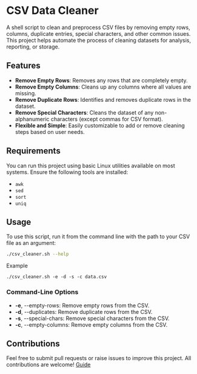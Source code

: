 # CSV Data Cleaner

A shell script to clean and preprocess CSV files by removing empty rows, columns, duplicate entries, special characters, and other common issues. This project helps automate the process of cleaning datasets for analysis, reporting, or storage.

## Features

- **Remove Empty Rows**: Removes any rows that are completely empty.
- **Remove Empty Columns**: Cleans up any columns where all values are missing.
- **Remove Duplicate Rows**: Identifies and removes duplicate rows in the dataset.
- **Remove Special Characters**: Cleans the dataset of any non-alphanumeric characters (except commas for CSV format).
- **Flexible and Simple**: Easily customizable to add or remove cleaning steps based on user needs.

## Requirements

You can run this project using basic Linux utilities available on most systems. Ensure the following tools are installed:
- `awk`
- `sed`
- `sort`
- `uniq`


## Usage

To use this script, run it from the command line with the path to your CSV file as an argument:

```bash
./csv_cleaner.sh --help
```

Example
```
./csv_cleaner.sh -e -d -s -c data.csv
```

### Command-Line Options
- **-e**, --empty-rows: Remove empty rows from the CSV.
- **-d**, --duplicates: Remove duplicate rows from the CSV.
- **-s**, --special-chars: Remove special characters from the CSV.
- **-c**, --empty-columns: Remove empty columns from the CSV.


## Contributions

Feel free to submit pull requests or raise issues to improve this project. All contributions are welcome!  [Guide](https://docs.github.com/en/get-started/exploring-projects-on-github/contributing-to-a-project)
